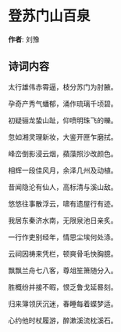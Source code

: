 # 登苏门山百泉

**作者**: 刘豫

## 诗词内容

太行雄伟赤霄逼，枝分苏门为肘腋。

孕奇产秀气蟠郁，涌作琉璃千顷碧。

初疑骊龙蛰山趾，仰喷明珠飞的皪。

忽如湘灵理新妆，大鉴开匣乍磨拭。

峰峦倒影浸云烟，蘋藻照沙改颜色。

相辉一段佳风月，余泽几州及动植。

昔闻隐沦有仙人，高标清与溪山敌。

悠悠往事散浮云，啸有遗屋行有迹。

我居东秦济水南，无限泉池日亲炙。

一行作吏别经年，情思尘埃何处涤。

云祠因祷来凭栏，顿爽骨毛快胸臆。

飘飘兰舟七八客，尊俎笙箫随分入。

胜概纷并接不暇，恨乏鲁戈延晷刻。

归来簿领厌沉迷，春睡每着蝶梦适。

心约他时杖履游，醉漱溪流枕溪石。

